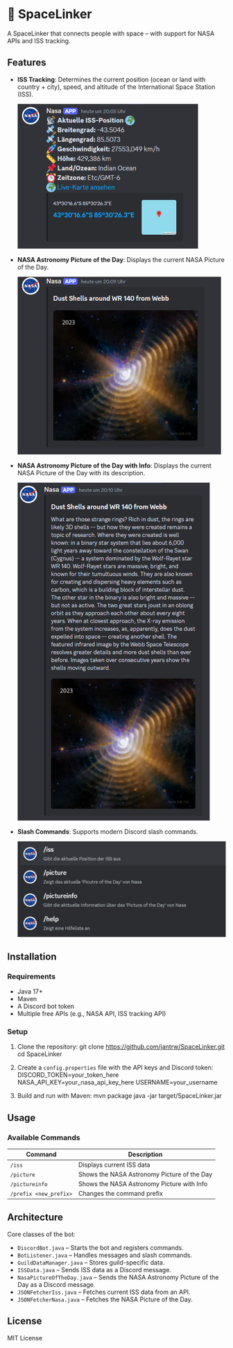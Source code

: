 # 🌌 SpaceLinker

A SpaceLinker that connects people with space – with support for NASA APIs and ISS tracking.

## Features

- **ISS Tracking**: Determines the current position (ocean or land with country + city), speed, and altitude of the International Space Station (ISS).

  ![ISS-Output](images/ISS_Output.png)

- **NASA Astronomy Picture of the Day**: Displays the current NASA Picture of the Day.

  ![NASA-Picture-Output](images/NasaPictureOfTheDay_Output.png)

- **NASA Astronomy Picture of the Day with Info**: Displays the current NASA Picture of the Day with its description.

  ![NASA-Picture-Info-Output](images/NasaPictureOfTheDayInfo_Output.png)

- **Slash Commands**: Supports modern Discord slash commands.

  ![Slash_Command](images/Slash_Command.png)

## Installation

### Requirements

- Java 17+
- Maven
- A Discord bot token
- Multiple free APIs (e.g., NASA API, ISS tracking API)

### Setup

1. Clone the repository:
   git clone https://github.com/jantrw/SpaceLinker.git
   cd SpaceLinker

2. Create a `config.properties` file with the API keys and Discord token:
   DISCORD_TOKEN=your_token_here
   NASA_API_KEY=your_nasa_api_key_here
   USERNAME=your_username

3. Build and run with Maven:
   mvn package
   java -jar target/SpaceLinker.jar

## Usage

### Available Commands

| Command                | Description                                  |
| ---------------------- | -------------------------------------------- |
| `/iss`                 | Displays current ISS data                   |
| `/picture`             | Shows the NASA Astronomy Picture of the Day |
| `/pictureinfo`         | Shows the NASA Astronomy Picture with Info  |
| `/prefix <new_prefix>` | Changes the command prefix                  |

## Architecture

Core classes of the bot:

- `DiscordBot.java` – Starts the bot and registers commands.
- `BotListener.java` – Handles messages and slash commands.
- `GuildDataManager.java` – Stores guild-specific data.
- `ISSData.java` – Sends ISS data as a Discord message.
- `NasaPictureOfTheDay.java` – Sends the NASA Astronomy Picture of the Day as a Discord message.
- `JSONFetcherIss.java` – Fetches current ISS data from an API.
- `JSONFetcherNasa.java` – Fetches the NASA Picture of the Day.

## License

MIT License
